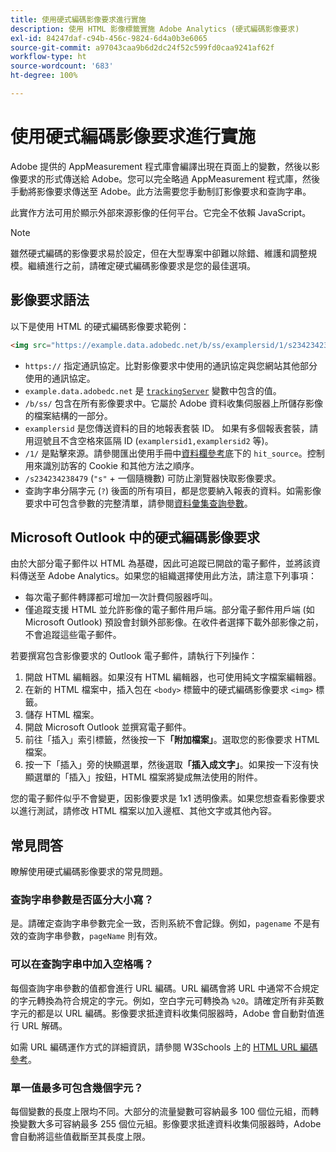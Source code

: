 ```yaml
---
title: 使用硬式編碼影像要求進行實施
description: 使用 HTML 影像標籤實施 Adobe Analytics (硬式編碼影像要求)
exl-id: 84247daf-c94b-456c-9824-6d4a0b3e6065
source-git-commit: a97043caa9b6d2dc24f52c599fd0caa9241af62f
workflow-type: ht
source-wordcount: '683'
ht-degree: 100%

---
```


# 使用硬式編碼影像要求進行實施

Adobe 提供的 AppMeasurement 程式庫會編譯出現在頁面上的變數，然後以影像要求的形式傳送給 Adobe。您可以完全略過 AppMeasurement 程式庫，然後手動將影像要求傳送至 Adobe。此方法需要您手動制訂影像要求和查詢字串。

此實作方法可用於顯示外部來源影像的任何平台。它完全不依賴 JavaScript。

>[!NOTE]
>
> 雖然硬式編碼的影像要求易於設定，但在大型專案中卻難以除錯、維護和調整規模。繼續進行之前，請確定硬式編碼影像要求是您的最佳選項。

## 影像要求語法

以下是使用 HTML 的硬式編碼影像要求範例：

```html
<img src="https://example.data.adobedc.net/b/ss/examplersid/1/s234234238479?AQB=1&g=http%3A%2F%2Fexample.com&pageName=Example%20hardcoded%20hit&v1=Example%20value&AQE=1"/>
```

* `https://` 指定通訊協定。比對影像要求中使用的通訊協定與您網站其他部分使用的通訊協定。
* `example.data.adobedc.net` 是 [`trackingServer`](/help/implement/vars/config-vars/trackingserver.md) 變數中包含的值。
* `/b/ss/` 包含在所有影像要求中。它屬於 Adobe 資料收集伺服器上所儲存影像的檔案結構的一部分。
* `examplersid` 是您傳送資料的目的地報表套裝 ID。 如果有多個報表套裝，請用逗號且不含空格來區隔 ID (`examplersid1,examplersid2` 等)。
* `/1/` 是點擊來源。請參閱匯出使用手冊中[資料欄參考](../../export/analytics-data-feed/c-df-contents/datafeeds-reference.md)底下的 `hit_source`。控制用來識別訪客的 Cookie 和其他方法之順序。
* `/s234234238479` (`"s"` + 一個隨機數) 可防止瀏覽器快取影像要求。
* 查詢字串分隔字元 (`?`) 後面的所有項目，都是您要納入報表的資料。如需影像要求中可包含參數的完整清單，請參閱[資料彙集查詢參數](../validate/query-parameters.md)。

## Microsoft Outlook 中的硬式編碼影像要求

由於大部分電子郵件以 HTML 為基礎，因此可追蹤已開啟的電子郵件，並將該資料傳送至 Adobe Analytics。如果您的組織選擇使用此方法，請注意下列事項：

* 每次電子郵件轉譯都可增加一次計費伺服器呼叫。
* 僅追蹤支援 HTML 並允許影像的電子郵件用戶端。部分電子郵件用戶端 (如 Microsoft Outlook) 預設會封鎖外部影像。在收件者選擇下載外部影像之前，不會追蹤這些電子郵件。

若要撰寫包含影像要求的 Outlook 電子郵件，請執行下列操作：

1. 開啟 HTML 編輯器。如果沒有 HTML 編輯器，也可使用純文字檔案編輯器。
2. 在新的 HTML 檔案中，插入包在 `<body>` 標籤中的硬式編碼影像要求 `<img>` 標籤。
3. 儲存 HTML 檔案。
4. 開啟 Microsoft Outlook 並撰寫電子郵件。
5. 前往「插入」索引標籤，然後按一下&#x200B;**「附加檔案」**。選取您的影像要求 HTML 檔案。
6. 按一下「插入」旁的快顯選單，然後選取&#x200B;**「插入成文字」**。如果按一下沒有快顯選單的「插入」按鈕，HTML 檔案將變成無法使用的附件。

您的電子郵件似乎不會變更，因影像要求是 1x1 透明像素。如果您想查看影像要求以進行測試，請修改 HTML 檔案以加入邊框、其他文字或其他內容。

## 常見問答

瞭解使用硬式編碼影像要求的常見問題。

### 查詢字串參數是否區分大小寫？

是。請確定查詢字串參數完全一致，否則系統不會記錄。例如，`pagename` 不是有效的查詢字串參數，`pageName` 則有效。

### 可以在查詢字串中加入空格嗎？

每個查詢字串參數的值都會進行 URL 編碼。URL 編碼會將 URL 中通常不合規定的字元轉換為符合規定的字元。例如，空白字元可轉換為 `%20`。請確定所有非英數字元的都是以 URL 編碼。影像要求抵達資料收集伺服器時，Adobe 會自動對值進行 URL 解碼。

如需 URL 編碼運作方式的詳細資訊，請參閱 W3Schools 上的 [HTML URL 編碼參考](https://www.w3schools.com/tags/ref_urlencode.asp)。

### 單一值最多可包含幾個字元？

每個變數的長度上限均不同。大部分的流量變數可容納最多 100 個位元組，而轉換變數大多可容納最多 255 個位元組。影像要求抵達資料收集伺服器時，Adobe 會自動將這些值截斷至其長度上限。

